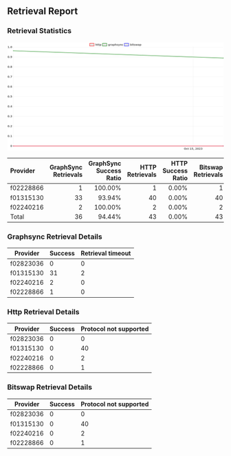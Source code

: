 ## Retrieval Report
### Retrieval Statistics
<img src="https://raw.githubusercontent.com/data-preservation-programs/filplus-checker-assets/main/filecoin-project/filecoin-plus-large-datasets/issues/2149/1697503879996.png"/>

| Provider  | GraphSync Retrievals | GraphSync Success Ratio | HTTP Retrievals | HTTP Success Ratio | Bitswap Retrievals | Bitswap Success Ratio |
| :-------- | -------------------: | ----------------------: | --------------: | -----------------: | -----------------: | --------------------: |
| f02228866 |                    1 |                 100.00% |               1 |              0.00% |                  1 |                 0.00% |
| f01315130 |                   33 |                  93.94% |              40 |              0.00% |                 40 |                 0.00% |
| f02240216 |                    2 |                 100.00% |               2 |              0.00% |                  2 |                 0.00% |
| Total     |                   36 |                  94.44% |              43 |              0.00% |                 43 |                 0.00% |

### Graphsync Retrieval Details
| Provider  | Success | Retrieval timeout |
| --------- | ------- | ----------------- |
| f02823036 | 0       | 0                 |
| f01315130 | 31      | 2                 |
| f02240216 | 2       | 0                 |
| f02228866 | 1       | 0                 |

### Http Retrieval Details
| Provider  | Success | Protocol not supported |
| --------- | ------- | ---------------------- |
| f02823036 | 0       | 0                      |
| f01315130 | 0       | 40                     |
| f02240216 | 0       | 2                      |
| f02228866 | 0       | 1                      |

### Bitswap Retrieval Details
| Provider  | Success | Protocol not supported |
| --------- | ------- | ---------------------- |
| f02823036 | 0       | 0                      |
| f01315130 | 0       | 40                     |
| f02240216 | 0       | 2                      |
| f02228866 | 0       | 1                      |
